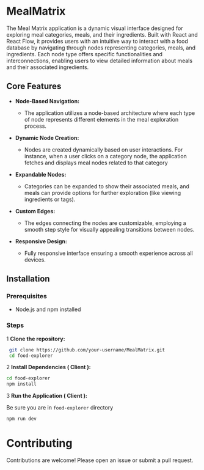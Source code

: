 # MealMatrix

The Meal Matrix application is a dynamic visual interface designed for exploring meal categories, meals, and their ingredients. Built with React and React Flow, it provides users with an intuitive way to interact with a food database by navigating through nodes representing categories, meals, and ingredients. Each node type offers specific functionalities and interconnections, enabling users to view detailed information about meals and their associated ingredients.

## Core Features

- **Node-Based Navigation:**
  - The application utilizes a node-based architecture where each type of node represents different elements in the meal exploration process.

- **Dynamic Node Creation:**
  - Nodes are created dynamically based on user interactions. For instance, when a user clicks on a category node, the application fetches and displays meal nodes related to that category

- **Expandable Nodes:**
  - Categories can be expanded to show their associated meals, and meals can provide options for further exploration (like viewing ingredients or tags).

- **Custom Edges:**
  - The edges connecting the nodes are customizable, employing a smooth step style for visually appealing transitions between nodes.
    
- **Responsive Design:**
  - Fully responsive interface ensuring a smooth experience across all devices.

## Installation

### Prerequisites

- Node.js and npm installed

### Steps

1 **Clone the repository:**

  ```bash
   git clone https://github.com/your-username/MealMatrix.git
   cd food-explorer
  ```
2 **Install Dependencies ( Client ):**

  ```bash
  cd food-explorer
  npm install
  ```

3 **Run the Application ( Client ):**

  Be sure you are in  `food-explorer` directory

  ```bash
  npm run dev
  ```



# Contributing

Contributions are welcome! Please open an issue or submit a pull request.


  






